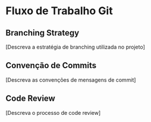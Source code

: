 # Fluxo de Trabalho Git

## Branching Strategy
[Descreva a estratégia de branching utilizada no projeto]

## Convenção de Commits
[Descreva as convenções de mensagens de commit]

## Code Review
[Descreva o processo de code review]
